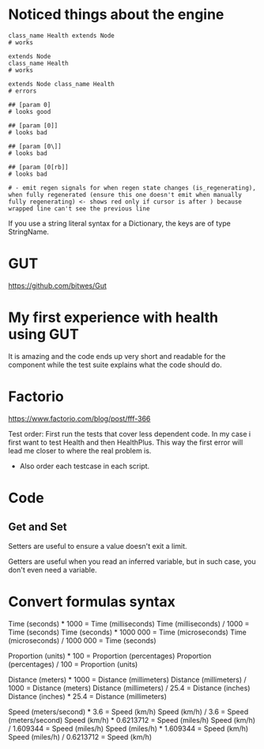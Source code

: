 # Noticed things about the engine

```gdscript
class_name Health extends Node
# works

extends Node
class_name Health
# works

extends Node class_name Health
# errors
```

```gdscript
## [param 0]
# looks good

## [param [0]]
# looks bad

## [param [0\]]
# looks bad

## [param [0[rb]]
# looks bad
```

```gdscript
# - emit regen signals for when regen state changes (is_regenerating), when fully regenerated (ensure this one doesn't emit when manually fully regenerating) <- shows red only if cursor is after ) because wrapped line can't see the previous line
```

If you use a string literal syntax for a Dictionary, the keys are of type StringName.

# GUT

https://github.com/bitwes/Gut

# My first experience with health using GUT

It is amazing and the code ends up very short and readable for the component while the test suite explains what the code should do.

# Factorio

https://www.factorio.com/blog/post/fff-366

Test order: First run the tests that cover less dependent code. In my case i first want to test Health and then HealthPlus. This way the first error will lead me closer to where the real problem is.
- Also order each testcase in each script.

# Code

## Get and Set

Setters are useful to ensure a value doesn't exit a limit.

Getters are useful when you read an inferred variable, but in such case, you don't even need a variable.

# Convert formulas syntax

Time (seconds) * 1000 = Time (milliseconds)
Time (milliseconds) / 1000 = Time (seconds)
Time (seconds) * 1000 000 = Time (microseconds)
Time (microseconds) / 1000 000 = Time (seconds)

Proportion (units) * 100 = Proportion (percentages)
Proportion (percentages) / 100 = Proportion (units)

Distance (meters) * 1000 = Distance (millimeters)
Distance (millimeters) / 1000 = Distance (meters)
Distance (millimeters) / 25.4 = Distance (inches)
Distance (inches) * 25.4 = Distance (millimeters)

Speed (meters/second) * 3.6 = Speed (km/h)
Speed (km/h) / 3.6 = Speed (meters/second)
Speed (km/h) * 0.6213712 = Speed (miles/h)
Speed (km/h) / 1.609344 = Speed (miles/h)
Speed (miles/h) * 1.609344 = Speed (km/h)
Speed (miles/h) / 0.6213712 = Speed (km/h)
